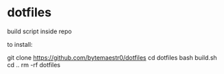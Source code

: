 # dotfiles
build script inside repo

to install:

git clone https://github.com/bytemaestr0/dotfiles
cd dotfiles
bash build.sh 
cd ..
rm -rf dotfiles
